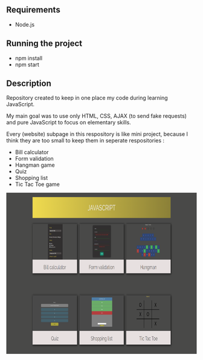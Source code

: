 ## Requirements

- Node.js

## Running the project

- npm install
- npm start

## Description

Repository created to keep in one place my code during learning JavaScript. 

My main goal was to use only HTML, CSS, AJAX (to send fake requests) and pure JavaScript to focus on elementary skills.

Every (website) subpage in this respository is like mini project, because I think they are too small to keep them in seperate respositories :

- Bill calculator
- Form validation
- Hangman game
- Quiz
- Shopping list
- Tic Tac Toe game

<p align="center">
  <img width="800" height="427" src="public/images/index.png">
</p>
